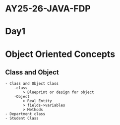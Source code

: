 # AY25-26-JAVA-FDP
# Day1
# Object Oriented Concepts
## Class and Object
    - Class and Object Class
        -class
            > Blueprint or design for object
        -Object
            > Real Entity
            > fields->variables
            > Methods
    - Department class
    - Student Class
